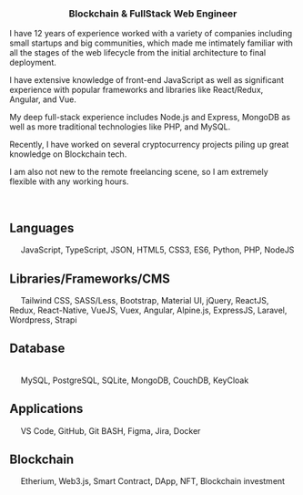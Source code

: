 <h3 align='center'>
  Blockchain & FullStack Web Engineer 
</h3>

<p>

  I have 12 years of experience worked with a variety of companies including small startups and big communities, which made me intimately familiar with all the stages of the web lifecycle from the initial architecture to final deployment.
  
  I have extensive knowledge of front-end JavaScript as well as significant experience with popular frameworks and libraries like React/Redux, Angular, and Vue. 
  
  My deep full-stack experience includes Node.js and Express, MongoDB as well as more traditional technologies like PHP, and MySQL.
  
  Recently, I have worked on several cryptocurrency projects piling up great knowledge on Blockchain tech. 
  
  I am also not new to the remote freelancing scene, so I am extremely flexible with any working hours.
</p>

<br><h2>Languages</h2>&nbsp;&nbsp;&nbsp;&nbsp;&nbsp;JavaScript, TypeScript, JSON, HTML5, CSS3, ES6, Python, PHP, NodeJS
<br><h2>Libraries/Frameworks/CMS</h2>&nbsp;&nbsp;&nbsp;&nbsp;&nbsp;Tailwind CSS, SASS/Less, Bootstrap, Material UI, jQuery, ReactJS, Redux, React-Native, VueJS, Vuex, Angular, Alpine.js, ExpressJS, Laravel, Wordpress, Strapi
<br><h2>Database</h2><br>&nbsp;&nbsp;&nbsp;&nbsp;&nbsp;MySQL, PostgreSQL, SQLite, MongoDB, CouchDB, KeyCloak
<br><h2>Applications</h2>&nbsp;&nbsp;&nbsp;&nbsp;&nbsp;VS Code, GitHub, Git BASH, Figma, Jira, Docker
<br><h2>Blockchain</h2>&nbsp;&nbsp;&nbsp;&nbsp;&nbsp;Etherium, Web3.js, Smart Contract, DApp, NFT, Blockchain investment
<p>
